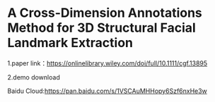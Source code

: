 A Cross-Dimension Annotations Method for 3D Structural Facial Landmark Extraction
====
1.paper link：https://onlinelibrary.wiley.com/doi/full/10.1111/cgf.13895

2.demo download 

Baidu Cloud:https://pan.baidu.com/s/1VSCAuMHHopy6Szf6nxHe3w
